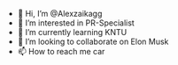 - 👋 Hi, I’m @Alexzaikagg
- 👀 I’m interested in PR-Specialist
- 🌱 I’m currently learning KNTU
- 💞️ I’m looking to collaborate on Elon Musk
- 📫 How to reach me car

<!---
Alexzaikagg/Alexzaikagg is a ✨ special ✨ repository because its `README.md` (this file) appears on your GitHub profile.
You can click the Preview link to take a look at your changes.
--->
